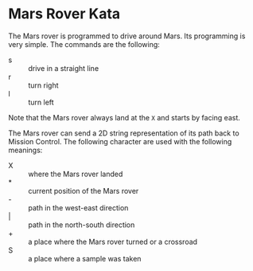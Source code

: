 Mars Rover Kata
===============

The Mars rover is programmed to drive around Mars. Its programming is very simple. The commands are the following:
<dl>
  <dt>s</dt>
  <dd>drive in a straight line</dd>
  <dt>r</dt>
  <dd>turn right</dd>
  <dt>l</dt>
  <dd>turn left</dd>
</dl>

Note that the Mars rover always land at the <code>X</code> and starts by facing east.

The Mars rover can send a 2D string representation of its path back to Mission Control. The following character are
used with the following meanings:
<dl>
  <dt>X</dt>
  <dd>where the Mars rover landed</dd>
  <dt>*</dt>
  <dd>current position of the Mars rover</dd>
  <dt>-</dt>
  <dd>path in the west-east direction</dd>
  <dt>|</dt>
  <dd>path in the north-south direction</dd>
  <dt>+</dt>
  <dd>a place where the Mars rover turned or a crossroad</dd>
  <dt>S</dt>
  <dd>a place where a sample was taken</dd>
</dl>
